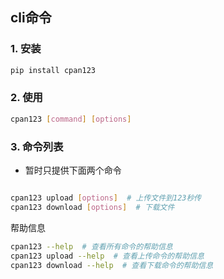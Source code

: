 
## cli命令

### 1. 安装

```bash
pip install cpan123
```
### 2. 使用
```bash
cpan123 [command] [options]
```
### 3. 命令列表

- 暂时只提供下面两个命令

```bash

cpan123 upload [options]  # 上传文件到123秒传
cpan123 download [options]  # 下载文件

```


帮助信息

```bash
cpan123 --help  # 查看所有命令的帮助信息
cpan123 upload --help  # 查看上传命令的帮助信息
cpan123 download --help  # 查看下载命令的帮助信息
```